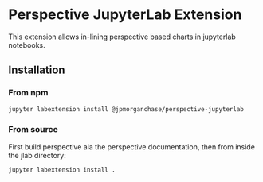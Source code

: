 # Perspective JupyterLab Extension
This extension allows in-lining perspective based charts in jupyterlab notebooks.

## Installation
### From npm
```bash
jupyter labextension install @jpmorganchase/perspective-jupyterlab
```

### From source
First build perspective ala the perspective documentation, then from inside the 
jlab directory:

```bash
jupyter labextension install .
```
